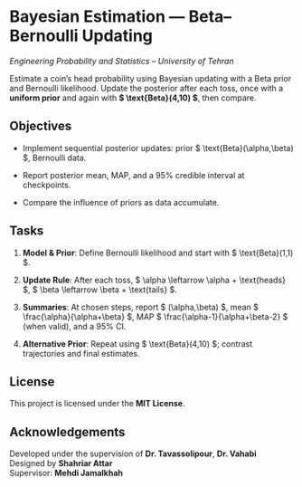 ﻿
  

# Bayesian Estimation — Beta–Bernoulli Updating

_Engineering Probability and Statistics – University of Tehran_

Estimate a coin’s head probability using Bayesian updating with a Beta prior and Bernoulli likelihood. Update the posterior after each toss, once with a **uniform prior** and again with **$  \text{Beta}(4,10) $**, then compare.
  

## Objectives

- Implement sequential posterior updates: prior $  \text{Beta}(\alpha,\beta) $, Bernoulli data.

- Report posterior mean, MAP, and a 95% credible interval at checkpoints.

- Compare the influence of priors as data accumulate.

  

## Tasks

1.  **Model & Prior**: Define Bernoulli likelihood and start with $  \text{Beta}(1,1) $.

2.  **Update Rule**: After each toss, $  \alpha  \leftarrow  \alpha + \text{heads} $, $  \beta  \leftarrow  \beta + \text{tails} $.

3.  **Summaries**: At chosen steps, report $ (\alpha,\beta) $, mean $  \frac{\alpha}{\alpha+\beta} $, MAP $  \frac{\alpha-1}{\alpha+\beta-2} $ (when valid), and a 95% CI.

4.  **Alternative Prior**: Repeat using $  \text{Beta}(4,10) $; contrast trajectories and final estimates.

  

## License

This project is licensed under the **MIT License**.


## Acknowledgements

Developed under the supervision of **Dr. Tavassolipour**, **Dr. Vahabi**    
Designed by **Shahriar Attar**     
Supervisor: **Mehdi Jamalkhah**
